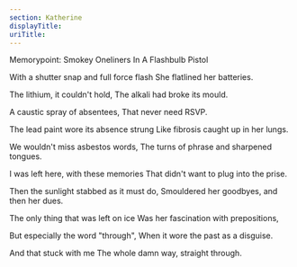 ```yaml
---
section: Katherine
displayTitle:
uriTitle:
---
```


Memorypoint: Smokey Oneliners In A Flashbulb Pistol

With a shutter snap and full force flash
She flatlined her batteries.

The lithium, it couldn't hold,
The alkali had broke its mould.

A caustic spray of absentees,
That never need RSVP.

The lead paint wore its absence strung
Like fibrosis caught up in her lungs.

We wouldn't miss asbestos words,
The turns of phrase and sharpened tongues.

I was left here, with these memories
That didn't want to plug into the prise.

Then the sunlight stabbed as it must do,
Smouldered her goodbyes, and then her dues.

The only thing that was left on ice
Was her fascination with prepositions,

But especially the word "through",
When it wore the past as a disguise.

And that stuck with me
The whole damn way, straight through.
